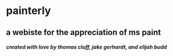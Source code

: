 # painterly
## a webiste for the appreciation of ms paint
##### created with love by thomas cluff, jake gerhardt, and elijah budd
 